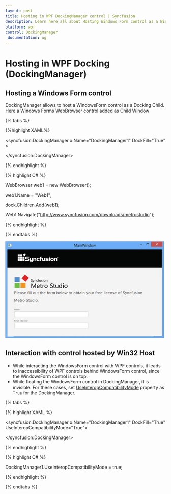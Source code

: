 ```yaml
---
layout: post
title: Hosting in WPF DockingManager control | Syncfusion
description: Learn here all about Hosting Windows Form control as a Window support in Syncfusion WPF Docking (DockingManager) control and more.
platform: wpf
control: DockingManager
 documentation: ug
---
```

# Hosting in WPF Docking (DockingManager)

## Hosting a Windows Form control

DockingManager allows to host a WindowsForm control as a Docking Child. Here a Windows Forms WebBrowser control added as Child Window

{% tabs %}

{%highlight XAML%}

<syncfusion:DockingManager x:Name="DockingManager1" DockFill="True" >

<WebBrowser Name="Web1" />

</syncfusion:DockingManager> 

{% endhighlight %}

{% highlight C# %}

WebBrowser web1 = new WebBrowser();

web1.Name = "Web1";

dock.Children.Add(web1);

Web1.Navigate("http://www.syncfusion.com/downloads/metrostudio");

{% endhighlight %}

{% endtabs %}

![Hosting a windows form control](HostingWindowsFormcontrolasawindow_images/HostingWindowsFormcontrolasawindow_img1.jpeg)


## Interaction with control hosted by Win32 Host 

* While interacting the  WindowsForm control with WPF controls, it leads to inaccessibility of WPF controls behind WindowsForm control, since the WindowsForm control is on top. 
* While floating the WindowsForm control in DockingManager, it is  invisible. For these cases, set [UseInteropCompatibilityMode](https://help.syncfusion.com/cr/wpf/Syncfusion.Windows.Tools.Controls.DockingManager.html#Syncfusion_Windows_Tools_Controls_DockingManager_UseInteropCompatibilityMode) property as `True` for the DockingManager. 

{% tabs %}

{% highlight XAML %}

<syncfusion:DockingManager x:Name="DockingManager1" DockFill="True" UseInteropCompatibilityMode="True">

<WebBrowser Name="Web1" />

</syncfusion:DockingManager>

{% endhighlight %}

{% highlight C# %}

DockingManager1.UseInteropCompatibilityMode = true;

{% endhighlight %}

{% endtabs %}
